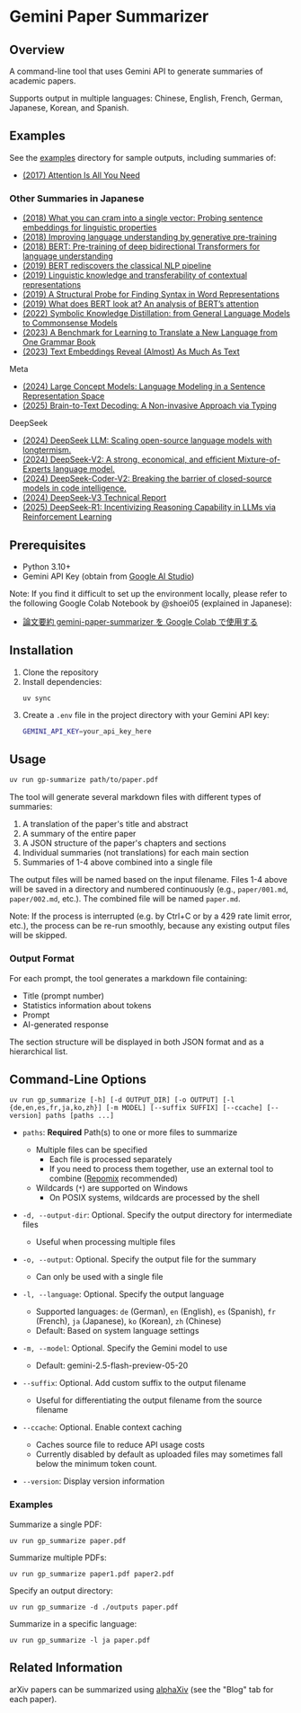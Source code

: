 # Gemini Paper Summarizer

## Overview

A command-line tool that uses Gemini API to generate summaries of academic papers.

Supports output in multiple languages: Chinese, English, French, German, Japanese, Korean, and Spanish.

## Examples

See the [examples](examples) directory for sample outputs, including summaries of:

- [(2017) Attention Is All You Need](https://arxiv.org/abs/1706.03762v7)

### Other Summaries in Japanese

- [(2018) What you can cram into a single vector: Probing sentence embeddings for linguistic properties](https://7shi.hateblo.jp/entry/2025/01/09/032708)
- [(2018) Improving language understanding by generative pre-training](https://7shi.hateblo.jp/entry/2025/01/08/023518)
- [(2018) BERT: Pre-training of deep bidirectional Transformers for language understanding](https://7shi.hateblo.jp/entry/2025/01/09/011331)
- [(2019) BERT rediscovers the classical NLP pipeline](https://7shi.hateblo.jp/entry/2025/01/09/014758)
- [(2019) Linguistic knowledge and transferability of contextual representations](https://7shi.hateblo.jp/entry/2025/01/09/024710)
- [(2019) A Structural Probe for Finding Syntax in Word Representations](https://7shi.hateblo.jp/entry/2025/01/09/030338)
- [(2019) What does BERT look at? An analysis of BERT’s attention](https://7shi.hateblo.jp/entry/2025/01/09/034240)
- [(2022) Symbolic Knowledge Distillation: from General Language Models to Commonsense Models](https://7shi.hateblo.jp/entry/2025/02/02/114424)
- [(2023) A Benchmark for Learning to Translate a New Language from One Grammar Book](https://7shi.hateblo.jp/entry/2025/02/02/165257)
- [(2023) Text Embeddings Reveal (Almost) As Much As Text](https://7shi.hateblo.jp/entry/2025/01/05/203512)

Meta

- [(2024) Large Concept Models: Language Modeling in a Sentence Representation Space](https://7shi.hateblo.jp/entry/2025/01/04/232224)
- [(2025) Brain-to-Text Decoding: A Non-invasive Approach via Typing](https://7shi.hateblo.jp/entry/2025/02/11/145100)

DeepSeek

- [(2024) DeepSeek LLM: Scaling open-source language models with longtermism.](https://7shi.hateblo.jp/entry/2025/01/07/225023)
- [(2024) DeepSeek-V2: A strong, economical, and efficient Mixture-of-Experts language model.](https://7shi.hateblo.jp/entry/2025/01/07/234352)
- [(2024) DeepSeek-Coder-V2: Breaking the barrier of closed-source models in code intelligence.](https://7shi.hateblo.jp/entry/2025/01/07/235825)
- [(2024) DeepSeek-V3 Technical Report](https://7shi.hateblo.jp/entry/2025/01/08/000133)
- [(2025) DeepSeek-R1: Incentivizing Reasoning Capability in LLMs via Reinforcement Learning](https://7shi.hateblo.jp/entry/2025/01/28/225747)

## Prerequisites

- Python 3.10+
- Gemini API Key (obtain from [Google AI Studio](https://aistudio.google.com/))

Note: If you find it difficult to set up the environment locally, please refer to the following Google Colab Notebook by @shoei05 (explained in Japanese):

- [論文要約 gemini-paper-summarizer を Google Colab で使用する](https://colab.research.google.com/drive/1yj02UYLNjXvz4nInB5zGzvrcawaJ_Mua?usp=sharing)

## Installation

1. Clone the repository
2. Install dependencies:
   ```
   uv sync
   ```
3. Create a `.env` file in the project directory with your Gemini API key:
   ```bash
   GEMINI_API_KEY=your_api_key_here
   ```

## Usage

```bash
uv run gp-summarize path/to/paper.pdf
```

The tool will generate several markdown files with different types of summaries:

1. A translation of the paper's title and abstract
2. A summary of the entire paper
3. A JSON structure of the paper's chapters and sections
4. Individual summaries (not translations) for each main section
5. Summaries of 1-4 above combined into a single file

The output files will be named based on the input filename. Files 1-4 above will be saved in a directory and numbered continuously (e.g., `paper/001.md`, `paper/002.md`, etc.). The combined file will be named `paper.md`.

Note: If the process is interrupted (e.g. by Ctrl+C or by a 429 rate limit error, etc.), the process can be re-run smoothly, because any existing output files will be skipped.

### Output Format

For each prompt, the tool generates a markdown file containing:

- Title (prompt number)
- Statistics information about tokens
- Prompt
- AI-generated response

The section structure will be displayed in both JSON format and as a hierarchical list.

## Command-Line Options

```
uv run gp_summarize [-h] [-d OUTPUT_DIR] [-o OUTPUT] [-l {de,en,es,fr,ja,ko,zh}] [-m MODEL] [--suffix SUFFIX] [--ccache] [--version] paths [paths ...]
```

- `paths`: **Required** Path(s) to one or more files to summarize
  - Multiple files can be specified
    - Each file is processed separately
    - If you need to process them together, use an external tool to combine ([Repomix](https://repomix.com/) recommended)
  - Wildcards (`*`) are supported on Windows
    - On POSIX systems, wildcards are processed by the shell

- `-d, --output-dir`: Optional. Specify the output directory for intermediate files
  - Useful when processing multiple files

- `-o, --output`: Optional. Specify the output file for the summary
  - Can only be used with a single file

- `-l, --language`: Optional. Specify the output language
  - Supported languages: `de` (German), `en` (English), `es` (Spanish), `fr` (French), `ja` (Japanese), `ko` (Korean), `zh` (Chinese)
  - Default: Based on system language settings

- `-m, --model`: Optional. Specify the Gemini model to use
  - Default: gemini-2.5-flash-preview-05-20

- `--suffix`: Optional. Add custom suffix to the output filename
  - Useful for differentiating the output filename from the source filename

- `--ccache`: Optional. Enable context caching
  - Caches source file to reduce API usage costs
  - Currently disabled by default as uploaded files may sometimes fall below the minimum token count.

- `--version`: Display version information

### Examples

Summarize a single PDF:
```
uv run gp_summarize paper.pdf
```

Summarize multiple PDFs:
```
uv run gp_summarize paper1.pdf paper2.pdf
```

Specify an output directory:
```
uv run gp_summarize -d ./outputs paper.pdf
```

Summarize in a specific language:
```
uv run gp_summarize -l ja paper.pdf
```

## Related Information

arXiv papers can be summarized using [alphaXiv](https://www.alphaxiv.org/) (see the "Blog" tab for each paper).
